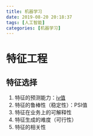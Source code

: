 ```yaml
---
title: 机器学习
date: 2019-08-20 20:18:37
tags: [人工智能]
categories: [机器学习]
---
```










# 特征工程

## 特征选择

1. 特征的预测能力：[iv值](./IV值.md)
2. 特征的鲁棒性（稳定性）：PSI值
3. 特征在业务上的可解释性
4. 特征生成的难度（可行性）
5. 特征的相关性